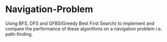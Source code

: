 # Navigation-Problem
Using BFS, DFS and GFBS(Greedy Best First Search) to implement and compare the performance of these algorithms on a navigation problem i.e. path-finding.
